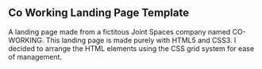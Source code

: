 ## Co Working Landing Page Template

A landing page made from a fictitous Joint Spaces company named CO-WORKING. This landing page is made purely with HTML5 and CSS3. I decided to arrange the HTML elements using the CSS grid system for ease of management.
